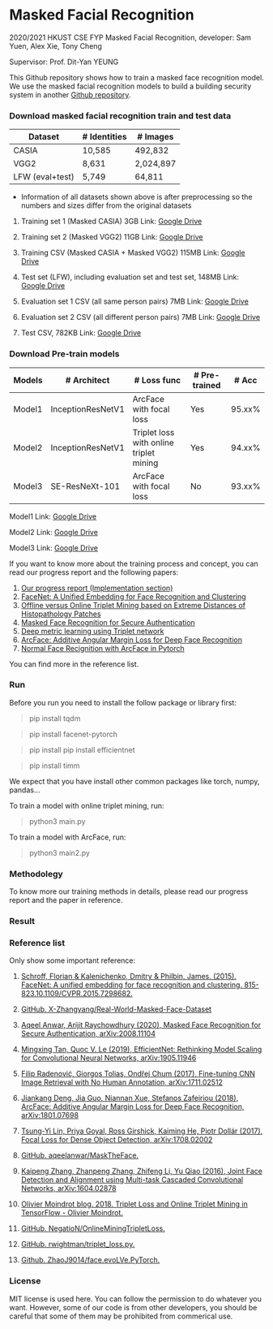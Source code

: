 # Masked Facial Recognition
2020/2021 HKUST CSE FYP Masked Facial Recognition, developer: Sam Yuen, Alex Xie, Tony Cheng

Supervisor: Prof. Dit-Yan YEUNG

This Github repository shows how to train a masked face recognition model. We use the masked facial recognition models to build a building security system in another [Github repository](https://github.com/SamYuen101234/BSMFR).

### Download masked facial recognition train and test data


| Dataset     | # Identities|# Images |
| ----------- | ----------- | ----------- |
| CASIA      | 10,585       | 492,832       |
| VGG2   | 8,631        | 2,024,897        |
| LFW (eval+test)   | 5,749        | 64,811        |

- Information of all datasets shown above is after preprocessing so the numbers and sizes differ from the original datasets

1. Training set 1 (Masked CASIA) 3GB
Link: [Google Drive](https://drive.google.com/file/d/1wqLxMbV335dHkX_7lLCROABd6-aC149B/view?usp=sharing)

2. Training set 2 (Masked VGG2) 11GB
Link: [Google Drive](https://drive.google.com/file/d/1qPwssuYgieeM_38gBJ9N-s-S1ySRo9Ka/view?usp=sharing)

3. Training CSV (Masked CASIA + Masked VGG2) 115MB
Link: [Google Drive](https://drive.google.com/file/d/1BrZtoDbdc61pdH2GQ4v1GJKr9cQM-jVh/view?usp=sharing)

3. Test set (LFW), including evaluation set and test set, 148MB
Link: [Google Drive](https://drive.google.com/file/d/1bVP3gbAHjzB33wkEbG8MChd7tp1Ee2Oo/view?usp=sharing)

4. Evaluation set 1 CSV  (all same person pairs) 7MB
Link: [Google Drive](https://drive.google.com/file/d/1f3NTKV4YxOmHsZHgEm9MTacW85fyiZRM/view?usp=sharing)

5. Evaluation set 2 CSV (all different person pairs) 7MB
Link: [Google Drive](https://drive.google.com/file/d/1RdFbIGDiMMVaAPpt8CsykJRqTE4GfJH3/view?usp=sharing)

7. Test CSV, 782KB
Link: [Google Drive](https://drive.google.com/file/d/15axXyvMhlu4z3_jAZJh16f5wucoOS_Jd/view?usp=sharing)

### Download Pre-train models

| Models     | # Architect|# Loss func |# Pre-trained |# Acc |
| ----------- | ----------- | ----------- |----------- |----------- |
| Model1      | InceptionResNetV1       | ArcFace with focal loss     |Yes      |95.xx%       |
| Model2      | InceptionResNetV1        | Triplet loss with online triplet mining        |Yes             |94.xx%       |
| Model3      | SE-ResNeXt-101        | ArcFace with focal loss     |No      |93.xx%       |


Model1
Link: [Google Drive]()

Model2
Link: [Google Drive]()

Model3
Link: [Google Drive]()

If you want to know more about the training process and concept, you can read our progress report and the following papers:

1. [Our progress report (Implementation section)](https://drive.google.com/file/d/17qEgb0ZC0Ml7gym4rl2ShGBbrjmXATQz/view?usp=sharing)
2. [FaceNet: A Unified Embedding for Face Recognition and Clustering](https://arxiv.org/abs/1503.03832)
3. [Offline versus Online Triplet Mining based on Extreme Distances of Histopathology Patches](https://arxiv.org/abs/2007.02200)
4. [Masked Face Recognition for Secure Authentication](https://arxiv.org/abs/2008.11104)
5. [Deep metric learning using Triplet network](https://arxiv.org/abs/1412.6622)
6. [ArcFace: Additive Angular Margin Loss for Deep Face Recognition](https://arxiv.org/abs/1801.07698)
7. [Normal Face Recignition with ArcFace in Pytorch](https://github.com/ZhaoJ9014/face.evoLVe.PyTorch)

You can find more in the reference list.

### Run

Before you run you need to install the follow package or library first:
> pip install tqdm

> pip install facenet-pytorch

> pip install pip install efficientnet

> pip install timm

We expect that you have install other common packages like torch, numpy, pandas...

To train a model with online triplet mining, run:
> python3 main.py

To train a model with ArcFace, run:
> python3 main2.py

### Methodolegy

To know more our training methods in details, please read our progress report and the paper in reference.

### Result

### Reference list

Only show some important reference:

1. [Schroff, Florian & Kalenichenko, Dmitry & Philbin, James. (2015). FaceNet: A unified embedding for face recognition and clustering. 815-823.10.1109/CVPR.2015.7298682.](https://arxiv.org/abs/1503.03832)

2. [GitHub. X-Zhangyang/Real-World-Masked-Face-Dataset](https://github.com/X-zhangyang/Real-World-Masked-Face-Dataset) 

3. [Aqeel Anwar, Arijit Raychowdhury (2020), Masked Face Recognition for Secure Authentication, arXiv:2008.11104](https://arxiv.org/abs/2008.11104)

4. [Mingxing Tan, Quoc V. Le (2019), EfficientNet: Rethinking Model Scaling for Convolutional Neural Networks, arXiv:1905.11946](https://arxiv.org/abs/1905.11946)

5. [Filip Radenović, Giorgos Tolias, Ondřej Chum (2017), Fine-tuning CNN Image Retrieval with No Human Annotation, arXiv:1711.02512](https://arxiv.org/abs/1711.02512)

6. [Jiankang Deng, Jia Guo, Niannan Xue, Stefanos Zafeiriou (2018), ArcFace: Additive Angular Margin Loss for Deep Face Recognition, arXiv:1801.07698](https://arxiv.org/abs/1801.07698)

7. [Tsung-Yi Lin, Priya Goyal, Ross Girshick, Kaiming He, Piotr Dollár (2017), Focal Loss for Dense Object Detection, arXiv:1708.02002](https://arxiv.org/abs/1708.02002)

8. [GitHub. aqeelanwar/MaskTheFace.](https://github.com/aqeelanwar/MaskTheFace)

9. [Kaipeng Zhang, Zhanpeng Zhang, Zhifeng Li, Yu Qiao (2016), Joint Face Detection and Alignment using Multi-task Cascaded Convolutional Networks, arXiv:1604.02878](https://arxiv.org/abs/1604.02878)

10. [Olivier Moindrot blog. 2018. Triplet Loss and Online Triplet Mining in TensorFlow - Olivier Moindrot.](https://omoindrot.github.io/triplet-loss)

11. [GitHub. NegatioN/OnlineMiningTripletLoss.](https://github.com/NegatioN/OnlineMiningTripletLoss)

12. [GitHub. rwightman/triplet_loss.py.](https://gist.github.com/rwightman/fff86a015efddcba8b3c8008167ea705)

13. [Github. ZhaoJ9014/face.evoLVe.PyTorch.](https://github.com/ZhaoJ9014/face.evoLVe.PyTorch)

### License

MIT license is used here. You can follow the permission to do whatever you want. However, some of our code is from other developers, you should be careful that some of them may be prohibited from commerical use.

